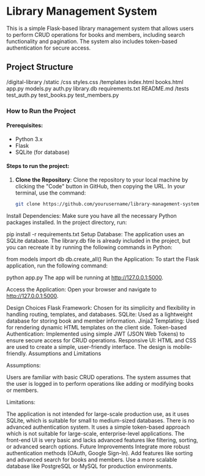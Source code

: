 # Library Management System

This is a simple Flask-based library management system that allows users to perform CRUD operations for books and members, including search functionality and pagination. The system also includes token-based authentication for secure access.

## Project Structure

/digital-library /static /css styles.css /templates index.html books.html app.py models.py auth.py library.db requirements.txt README.md /tests test_auth.py test_books.py test_members.py


### How to Run the Project

#### Prerequisites:
- Python 3.x
- Flask
- SQLite (for database)

#### Steps to run the project:
1. **Clone the Repository**:
   Clone the repository to your local machine by clicking the "Code" button in GitHub, then copying the URL. In your terminal, use the command:
   ```bash
   git clone https://github.com/yourusername/library-management-system.git
Install Dependencies: Make sure you have all the necessary Python packages installed. In the project directory, run:


pip install -r requirements.txt
Setup Database: The application uses an SQLite database. The library.db file is already included in the project, but you can recreate it by running the following commands in Python:


from models import db
db.create_all()
Run the Application: To start the Flask application, run the following command:


python app.py
The app will be running at http://127.0.0.1:5000.

Access the Application: Open your browser and navigate to http://127.0.0.1:5000.

Design Choices
Flask Framework: Chosen for its simplicity and flexibility in handling routing, templates, and databases.
SQLite: Used as a lightweight database for storing book and member information.
Jinja2 Templating: Used for rendering dynamic HTML templates on the client side.
Token-based Authentication: Implemented using simple JWT (JSON Web Tokens) to ensure secure access for CRUD operations.
Responsive UI: HTML and CSS are used to create a simple, user-friendly interface. The design is mobile-friendly.
Assumptions and Limitations


Assumptions:

Users are familiar with basic CRUD operations.
The system assumes that the user is logged in to perform operations like adding or modifying books or members.


Limitations:

The application is not intended for large-scale production use, as it uses SQLite, which is suitable for small to medium-sized databases.
There is no advanced authentication system. It uses a simple token-based approach which is not suitable for large-scale, enterprise-level applications.
The front-end UI is very basic and lacks advanced features like filtering, sorting, or advanced search options.
Future Improvements
Integrate more robust authentication methods (OAuth, Google Sign-In).
Add features like sorting and advanced search for books and members.
Use a more scalable database like PostgreSQL or MySQL for production environments.



